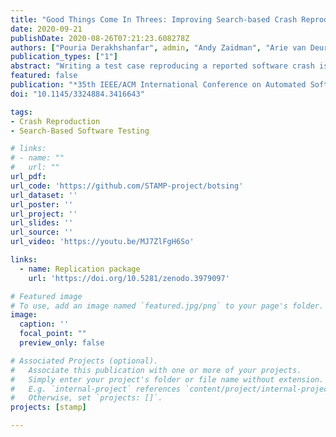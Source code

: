 ```yaml
---
title: "Good Things Come In Threes: Improving Search-based Crash Reproduction With Helper Objectives"
date: 2020-09-21
publishDate: 2020-08-26T07:21:23.608278Z
authors: ["Pouria Derakhshanfar", admin, "Andy Zaidman", "Arie van Deursen", "Annibale Panichella"]
publication_types: ["1"]
abstract: "Writing a test case reproducing a reported software crash is a common practice to identify the root cause of an anomaly in the software under test. However, this task is usually labor-intensive and time-taking. Hence, evolutionary intelligence approaches have been successfully applied to assist developers during debugging by generating a test case reproducing reported crashes. These approaches use a single fitness function called Crash Distance to guide the search process toward reproducing a target crash. Despite the reported achievements, these approaches do not always successfully reproduce some crashes due to a lack of test diversity (premature convergence). In this study, we introduce a new approach, called MO-HO, that addresses this issue via multi-objectivization. In particular, we introduce two new Helper-Objectives for crash reproduction, namely test length (to minimize) and method sequence diversity (to maximize), in addition to Crash Distance. We assessed MOHO using five multi-objective evolutionary algorithms (NSGA-II, SPEA2, PESA-II, MOEA/D, FEMO) on 124 non-trivial crashes stemming from open-source projects. Our results indicate that SPEA2 is the best-performing multi-objective algorithm for MO-HO. We evaluated this best-performing algorithm for MO-HO against the state-of-the-art: single-objective approach (Single-Objective Search) and decomposition-based multi-objectivization approach (De-MO). Our results show that MO-HO reproduces five crashes that cannot be reproduced by the current state-of-the-art. Besides, MO-HO improves the effectiveness (+10% and +8% in reproduction ratio) and the efficiency in 34.6% and 36% of crashes (i.e., significantly lower running time) compared to Single-Objective Search and De-MO, respectively. For some crashes, the improvements are very large, being up to +93.3% for reproduction ratio and -92% for the required running time."
featured: false
publication: "*35th IEEE/ACM International Conference on Automated Software Engineering (ASE '20), September 21–25, 2020, Virtual Event, Australia*"
doi: "10.1145/3324884.3416643"

tags:
- Crash Reproduction
- Search-Based Software Testing

# links:
# - name: ""
#   url: ""
url_pdf:
url_code: 'https://github.com/STAMP-project/botsing'
url_dataset: ''
url_poster: ''
url_project: ''
url_slides: ''
url_source: ''
url_video: 'https://youtu.be/MJ7ZlFgH6So'

links:
  - name: Replication package
    url: 'https://doi.org/10.5281/zenodo.3979097'

# Featured image
# To use, add an image named `featured.jpg/png` to your page's folder.
image:
  caption: ''
  focal_point: ""
  preview_only: false

# Associated Projects (optional).
#   Associate this publication with one or more of your projects.
#   Simply enter your project's folder or file name without extension.
#   E.g. `internal-project` references `content/project/internal-project/index.md`.
#   Otherwise, set `projects: []`.
projects: [stamp]

---
```

